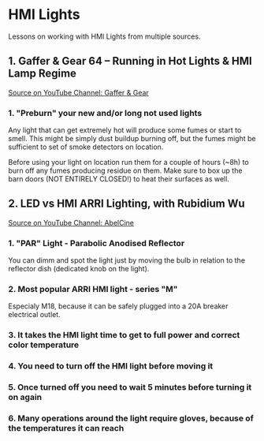 # HMI Lights

Lessons on working with HMI Lights from multiple sources.

## 1. Gaffer & Gear 64 – Running in Hot Lights & HMI Lamp Regime

[Source on YouTube Channel: Gaffer & Gear](https://www.youtube.com/watch?v=MmHjexssbaI)

### 1. "Preburn" your new and/or long not used lights

Any light that can get extremely hot will produce some fumes or start to smell. This might be simply dust buildup burning off, but the fumes might be sufficient to set of smoke detectors on location.

Before using your light on location run them for a couple of hours (~8h) to burn off any fumes producing residue on them. Make sure to box up the barn doors (NOT ENTIRELY CLOSED!) to heat their surfaces as well.

## 2. LED vs HMI ARRI Lighting, with Rubidium Wu

[Source on YouTube Channel: AbelCine](https://www.youtube.com/watch?v=mCikOunH7UQ)

### 1. "PAR" Light - Parabolic Anodised Reflector

You can dimm and spot the light just by moving the bulb in relation to the reflector dish (dedicated knob on the light).

### 2. Most popular ARRI HMI light - series "M"

Especialy M18, because it can be safely plugged into a 20A breaker electrical outlet.

### 3. It takes the HMI light time to get to full power and correct color temperature

### 4. You need to turn off the HMI light before moving it

### 5. Once turned off you need to wait 5 minutes before turning it on again

### 6. Many operations around the light require gloves, because of the temperatures it can reach